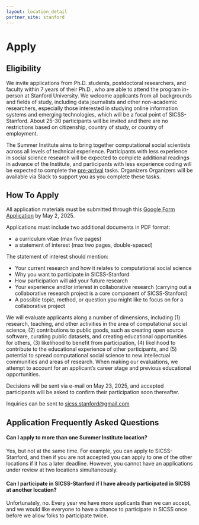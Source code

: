 ```yaml
---
layout: location_detail
partner_site: stanford
---
```


# Apply

## Eligibility

We invite applications from Ph.D. students, postdoctoral researchers, and faculty within 7 years of their Ph.D., who are able to attend the program in-person at Stanford University. We welcome applicants from all backgrounds and fields of study, including data journalists and other non-academic researchers, especially those interested in studying online information systems and emerging technologies, which will be a focal point of SICSS-Stanford. About 25-30 participants will be invited and there are no restrictions based on citizenship, country of study, or country of employment. 

The Summer Institute aims to bring together computational social scientists across all levels of technical experience. Participants with less experience in social science research will be expected to complete additional readings in advance of the Institute, and participants with less experience coding will be expected to complete the [pre-arrival](https://sicss.io/2025/stanford/pre_arrival) tasks. Organizers Organizers will be available via Slack to support you as you complete these tasks.

<!-- [SICSS boot camp](https://sicss.io/boot_camp). -->


## How To Apply

All application materials must be submitted through this [Google Form Application](https://forms.gle/cS3H1t8PuP9qJnKR9) by May 2, 2025. 

Applications must include two additional documents in PDF format:  
- a curriculum vitae (max five pages)  
- a statement of interest (max two pages, double-spaced)  

The statement of interest should mention:  
- Your current research and how it relates to computational social science  
- Why you want to participate in SICSS-Stanford  
- How participation will aid your future research  
- Your experience and/or interest in collaborative research (carrying out a collaborative research project is a core component of SICSS-Stanford)  
- A possible topic, method, or question you might like to focus on for a collaborative project  

We will evaluate applicants along a number of dimensions, including (1) research, teaching, and other activities in the area of computational social science, (2) contributions to public goods, such as creating open source software, curating public datasets, and creating educational opportunities for others, (3) likelihood to benefit from participation, (4) likelihood to contribute to the educational experience of other participants, and (5) potential to spread computational social science to new intellectual communities and areas of research. When making our evaluations, we attempt to account for an applicant’s career stage and previous educational opportunities.

Decisions will be sent via e-mail on May 23, 2025, and accepted participants will be asked to confirm their participation soon thereafter.

Inquiries can be sent to sicss.stanford@gmail.com

## Application Frequently Asked Questions

#### Can I apply to more than one Summer Institute location?

Yes, but not at the same time. For example, you can apply to SICSS-Stanford, and then if you are not accepted you can apply to one of the other locations if it has a later deadline. However, you cannot have an applications under review at two locations simultaneously.

#### Can I participate in SICSS-Stanford if I have already participated in SICSS at another location?

Unfortunately, no. Every year we have more applicants than we can accept, and we would like everyone to have a chance to participate in SICSS once before we allow folks to participate twice.
